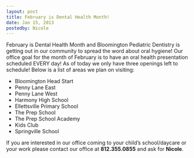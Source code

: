 ```yaml
---
layout: post
title: February is Dental Health Month!
date: Jan 15, 2013
postedby: Nicole
---
```


February is Dental Health Month and Bloomington Pediatric Dentistry is getting out in our community to spread the word about oral hygiene! Our office goal for the month of February is to have an oral health presentation scheduled EVERY day! As of today we only have three openings left to schedule! Below is a list of areas we plan on visiting:

- Bloomington Head Start
- Penny Lane East
- Penny Lane West
- Harmony High School
- Ellettsville Primary School
- The Prep School
- The Prep School Academy
- Kids Club
- Springville School

If you are interested in our office coming to your child’s school/daycare or your work please contact our office at **812.355.0855** and ask for **Nicole**.